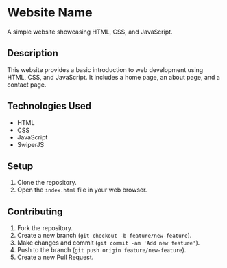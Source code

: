 # Website Name

A simple website showcasing HTML, CSS, and JavaScript.

## Description

This website provides a basic introduction to web development using HTML, CSS, and JavaScript. It includes a home page, an about page, and a contact page.

## Technologies Used

- HTML
- CSS
- JavaScript
- SwiperJS

## Setup

1. Clone the repository.
2. Open the `index.html` file in your web browser.

## Contributing

1. Fork the repository.
2. Create a new branch (`git checkout -b feature/new-feature`).
3. Make changes and commit (`git commit -am 'Add new feature'`).
4. Push to the branch (`git push origin feature/new-feature`).
5. Create a new Pull Request.

